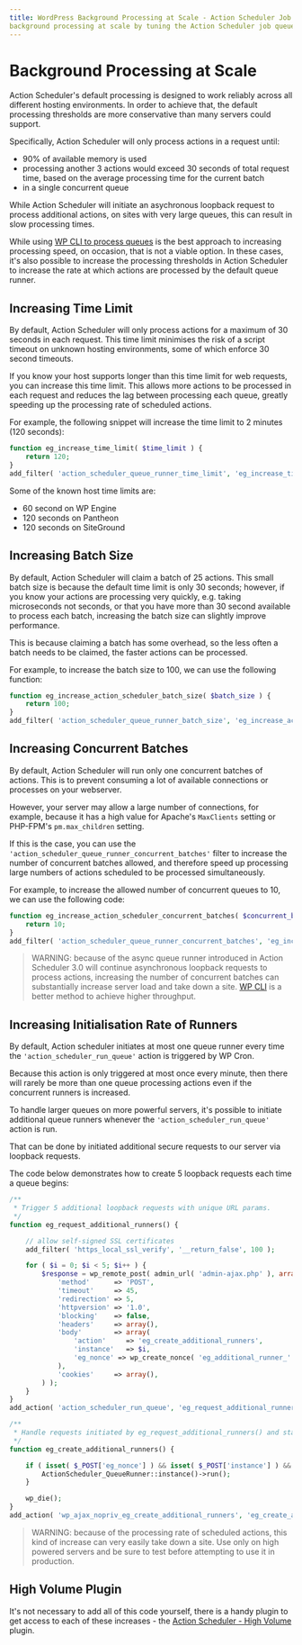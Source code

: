 ```yaml
---
title: WordPress Background Processing at Scale - Action Scheduler Job Queue description: Learn how to do WordPress
background processing at scale by tuning the Action Scheduler job queue's default WP Cron runner.
---
```


# Background Processing at Scale

Action Scheduler's default processing is designed to work reliably across all different hosting environments. In order
to achieve that, the default processing thresholds are more conservative than many servers could support.

Specifically, Action Scheduler will only process actions in a request until:

* 90% of available memory is used
* processing another 3 actions would exceed 30 seconds of total request time, based on the average processing time for
  the current batch
* in a single concurrent queue

While Action Scheduler will initiate an asychronous loopback request to process additional actions, on sites with very
large queues, this can result in slow processing times.

While using [WP CLI to process queues](/wp-cli/) is the best approach to increasing processing speed, on occasion, that
is not a viable option. In these cases, it's also possible to increase the processing thresholds in Action Scheduler to
increase the rate at which actions are processed by the default queue runner.

## Increasing Time Limit

By default, Action Scheduler will only process actions for a maximum of 30 seconds in each request. This time limit
minimises the risk of a script timeout on unknown hosting environments, some of which enforce 30 second timeouts.

If you know your host supports longer than this time limit for web requests, you can increase this time limit. This
allows more actions to be processed in each request and reduces the lag between processing each queue, greatly speeding
up the processing rate of scheduled actions.

For example, the following snippet will increase the time limit to 2 minutes (120 seconds):

```php
function eg_increase_time_limit( $time_limit ) {
	return 120;
}
add_filter( 'action_scheduler_queue_runner_time_limit', 'eg_increase_time_limit' );
```

Some of the known host time limits are:

* 60 second on WP Engine
* 120 seconds on Pantheon
* 120 seconds on SiteGround

## Increasing Batch Size

By default, Action Scheduler will claim a batch of 25 actions. This small batch size is because the default time limit
is only 30 seconds; however, if you know your actions are processing very quickly, e.g. taking microseconds not seconds,
or that you have more than 30 second available to process each batch, increasing the batch size can slightly improve
performance.

This is because claiming a batch has some overhead, so the less often a batch needs to be claimed, the faster actions
can be processed.

For example, to increase the batch size to 100, we can use the following function:

```php
function eg_increase_action_scheduler_batch_size( $batch_size ) {
	return 100;
}
add_filter( 'action_scheduler_queue_runner_batch_size', 'eg_increase_action_scheduler_batch_size' );
```

## Increasing Concurrent Batches

By default, Action Scheduler will run only one concurrent batches of actions. This is to prevent consuming a lot of
available connections or processes on your webserver.

However, your server may allow a large number of connections, for example, because it has a high value for
Apache's `MaxClients` setting or PHP-FPM's `pm.max_children` setting.

If this is the case, you can use the `'action_scheduler_queue_runner_concurrent_batches'` filter to increase the number
of concurrent batches allowed, and therefore speed up processing large numbers of actions scheduled to be processed
simultaneously.

For example, to increase the allowed number of concurrent queues to 10, we can use the following code:

```php
function eg_increase_action_scheduler_concurrent_batches( $concurrent_batches ) {
	return 10;
}
add_filter( 'action_scheduler_queue_runner_concurrent_batches', 'eg_increase_action_scheduler_concurrent_batches' );
```

> WARNING: because of the async queue runner introduced in Action Scheduler 3.0 will continue asynchronous loopback requests to process actions, increasing the number of concurrent batches can substantially increase server load and take down a site. [WP CLI](/wp-cli/) is a better method to achieve higher throughput.

## Increasing Initialisation Rate of Runners

By default, Action scheduler initiates at most one queue runner every time the `'action_scheduler_run_queue'` action is
triggered by WP Cron.

Because this action is only triggered at most once every minute, then there will rarely be more than one queue
processing actions even if the concurrent runners is increased.

To handle larger queues on more powerful servers, it's possible to initiate additional queue runners whenever
the `'action_scheduler_run_queue'` action is run.

That can be done by initiated additional secure requests to our server via loopback requests.

The code below demonstrates how to create 5 loopback requests each time a queue begins:

```php
/**
 * Trigger 5 additional loopback requests with unique URL params.
 */
function eg_request_additional_runners() {

	// allow self-signed SSL certificates
	add_filter( 'https_local_ssl_verify', '__return_false', 100 );

	for ( $i = 0; $i < 5; $i++ ) {
		$response = wp_remote_post( admin_url( 'admin-ajax.php' ), array(
			'method'      => 'POST',
			'timeout'     => 45,
			'redirection' => 5,
			'httpversion' => '1.0',
			'blocking'    => false,
			'headers'     => array(),
			'body'        => array(
				'action'     => 'eg_create_additional_runners',
				'instance'   => $i,
				'eg_nonce' => wp_create_nonce( 'eg_additional_runner_' . $i ),
			),
			'cookies'     => array(),
		) );
	}
}
add_action( 'action_scheduler_run_queue', 'eg_request_additional_runners', 0 );

/**
 * Handle requests initiated by eg_request_additional_runners() and start a queue runner if the request is valid.
 */
function eg_create_additional_runners() {

	if ( isset( $_POST['eg_nonce'] ) && isset( $_POST['instance'] ) && wp_verify_nonce( $_POST['eg_nonce'], 'eg_additional_runner_' . $_POST['instance'] ) ) {
		ActionScheduler_QueueRunner::instance()->run();
	}

	wp_die();
}
add_action( 'wp_ajax_nopriv_eg_create_additional_runners', 'eg_create_additional_runners', 0 );
```

> WARNING: because of the processing rate of scheduled actions, this kind of increase can very easily take down a site. Use only on high powered servers and be sure to test before attempting to use it in production.

## High Volume Plugin

It's not necessary to add all of this code yourself, there is a handy plugin to get access to each of these increases -
the [Action Scheduler - High Volume](https://github.com/woocommerce/action-scheduler-high-volume) plugin.
